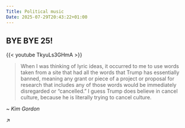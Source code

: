 ```yaml
---
Title: Political music
Date: 2025-07-29T20:43:22+01:00
---
```

## BYE BYE 25!

{{< youtube TkyuLs3GHmA >}}

> When I was thinking of lyric ideas, it occurred to me to use words taken from a site that had all the words that Trump has essentially banned, meaning any grant or piece of a project or proposal for research that includes any of those words would be immediately disregarded or “cancelled.” I guess Trump does believe in cancel culture, because he is literally trying to cancel culture. 

~ <cite>Kim Gordon</cite>

↗ 